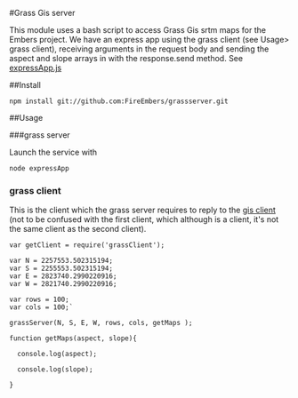 #Grass Gis server

This module uses a bash script to access Grass Gis srtm maps for the Embers project. We have an express app using the grass client (see Usage> grass client), receiving arguments in the request body and sending the aspect and slope arrays in with the response.send method. See
[expressApp.js](https://github.com/FireEmbers/grassserver/blob/master/expressApp.js)

##Install

```
npm install git://github.com:FireEmbers/grassserver.git
```

##Usage

###grass server

Launch the service with

`node expressApp`


### grass client

This is the client which the grass server requires to reply to the [gis client](https://github.com/FireEmbers/gisclient) (not to be 
confused with the first client, which although is a client, it's not the same client as the second client).

```
var getClient = require('grassClient');

var N = 2257553.502315194;
var S = 2255553.502315194;
var E = 2823740.2990220916;
var W = 2821740.2990220916;

var rows = 100;
var cols = 100;`

grassServer(N, S, E, W, rows, cols, getMaps );

function getMaps(aspect, slope){

  console.log(aspect);

  console.log(slope);

}
```

